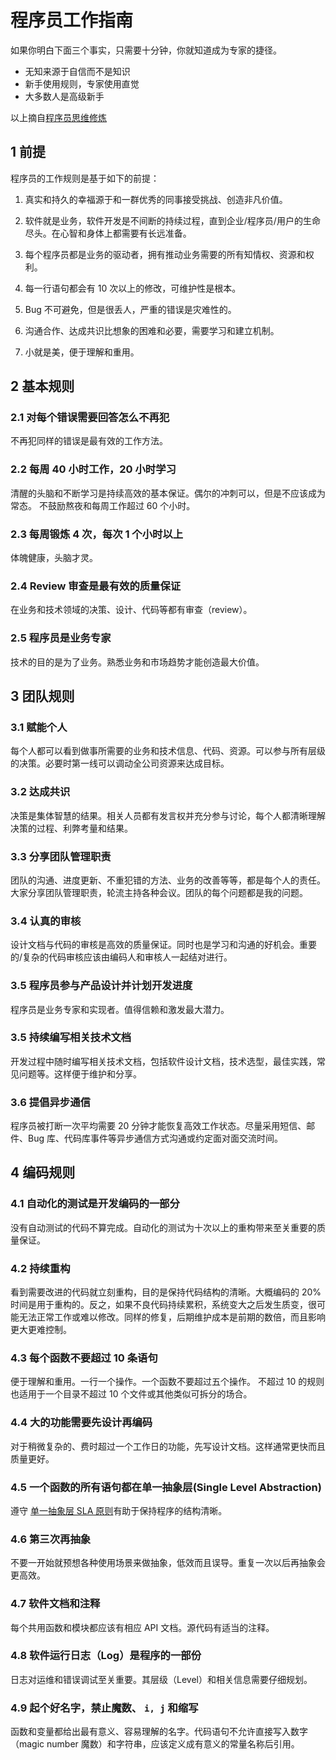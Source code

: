 # 程序员工作指南

如果你明白下面三个事实，只需要十分钟，你就知道成为专家的捷径。

- 无知来源于自信而不是知识
- 新手使用规则，专家使用直觉
- 大多数人是高级新手

以上摘自[程序员思维修炼](https://pragprog.com/book/ahptl/pragmatic-thinking-and-learning)

## 1 前提

程序员的工作规则是基于如下的前提：

1. 真实和持久的幸福源于和一群优秀的同事接受挑战、创造非凡价值。

1. 软件就是业务，软件开发是不间断的持续过程，直到企业/程序员/用户的生命尽头。在心智和身体上都需要有长远准备。

1. 每个程序员都是业务的驱动者，拥有推动业务需要的所有知情权、资源和权利。

1. 每一行语句都会有 10 次以上的修改，可维护性是根本。

1. Bug 不可避免，但是很丢人，严重的错误是灾难性的。

1. 沟通合作、达成共识比想象的困难和必要，需要学习和建立机制。

1. 小就是美，便于理解和重用。

## 2 基本规则

### 2.1 对每个错误需要回答怎么不再犯

不再犯同样的错误是最有效的工作方法。

### 2.2 每周 40 小时工作，20 小时学习

清醒的头脑和不断学习是持续高效的基本保证。偶尔的冲刺可以，但是不应该成为常态。
不鼓励熬夜和每周工作超过 60 个小时。

### 2.3 每周锻炼 4 次，每次 1 个小时以上

体魄健康，头脑才灵。

### 2.4 Review 审查是最有效的质量保证

在业务和技术领域的决策、设计、代码等都有审查（review）。

### 2.5 程序员是业务专家

技术的目的是为了业务。熟悉业务和市场趋势才能创造最大价值。

## 3 团队规则

### 3.1 赋能个人

每个人都可以看到做事所需要的业务和技术信息、代码、资源。可以参与所有层级的决策。必要时第一线可以调动全公司资源来达成目标。

### 3.2 达成共识

决策是集体智慧的结果。相关人员都有发言权并充分参与讨论，每个人都清晰理解决策的过程、利弊考量和结果。

### 3.3 分享团队管理职责

团队的沟通、进度更新、不重犯错的方法、业务的改善等等，都是每个人的责任。大家分享团队管理职责，轮流主持各种会议。团队的每个问题都是我的问题。

### 3.4 认真的审核

设计文档与代码的审核是高效的质量保证。同时也是学习和沟通的好机会。重要的/复杂的代码审核应该由编码人和审核人一起结对进行。

### 3.5 程序员参与产品设计并计划开发进度

程序员是业务专家和实现者。值得信赖和激发最大潜力。

### 3.5 持续编写相关技术文档

开发过程中随时编写相关技术文档，包括软件设计文档，技术选型，最佳实践，常见问题等。这样便于维护和分享。

### 3.6 提倡异步通信

程序员被打断一次平均需要 20 分钟才能恢复高效工作状态。尽量采用短信、邮件、Bug 库、代码库事件等异步通信方式沟通或约定面对面交流时间。

## 4 编码规则

### 4.1 自动化的测试是开发编码的一部分

没有自动测试的代码不算完成。自动化的测试为十次以上的重构带来至关重要的质量保证。

### 4.2 持续重构

看到需要改进的代码就立刻重构，目的是保持代码结构的清晰。大概编码的 20% 时间是用于重构的。反之，如果不良代码持续累积，系统变大之后发生质变，很可能无法正常工作或难以修改。同样的修复，后期维护成本是前期的数倍，而且影响更大更难控制。

### 4.3 每个函数不要超过 10 条语句

便于理解和重用。一行一个操作。一个函数不要超过五个操作。
不超过 10 的规则也适用于一个目录不超过 10 个文件或其他类似可拆分的场合。

### 4.4 大的功能需要先设计再编码

对于稍微复杂的、费时超过一个工作日的功能，先写设计文档。这样通常更快而且质量更好。

### 4.5 一个函数的所有语句都在单一抽象层(Single Level Abstraction)

遵守 [单一抽象层 SLA 原则](http://principles-wiki.net/principles:single_level_of_abstraction)有助于保持程序的结构清晰。

### 4.6 第三次再抽象

不要一开始就预想各种使用场景来做抽象，低效而且误导。重复一次以后再抽象会更高效。

### 4.7 软件文档和注释

每个共用函数和模块都应该有相应 API 文档。源代码有适当的注释。

### 4.8 软件运行日志（Log）是程序的一部份

日志对运维和错误调试至关重要。其层级（Level）和相关信息需要仔细规划。

### 4.9 起个好名字，禁止魔数、 `i, j` 和缩写

函数和变量都给出最有意义、容易理解的名字。代码语句不允许直接写入数字（magic number 魔数）和字符串，应该定义成有意义的常量名称后引用。
